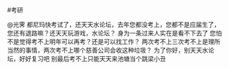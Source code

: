 #考研

@光霁 
都尼玛快考试了，还天天水论坛，去年您都没考上，您都不是应届生了，您还有退路嘛？还天天玩游戏，水论坛？
身为一条过来人实在是看不下去了
您怕不是觉得考不上明年可以再考？还是可以找工作？
两次考不上三次考不上是理所当然的事情，两次考不上哪个慈善公司会收这种垃圾？
为了你好，别天天水论坛，好好复习吧
别最后考不上只能天天来池塘当个跳梁小丑
